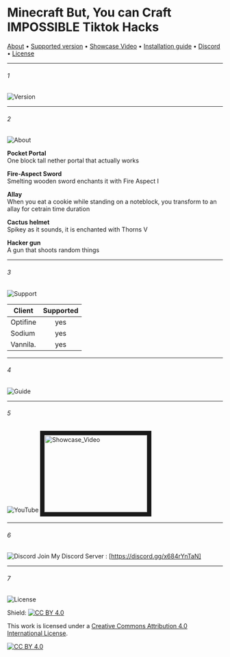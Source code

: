 # Minecraft But, You can Craft IMPOSSIBLE Tiktok Hacks

[About](#2) •
[Supported version](#3) •
[Showcase Video](#4) •
[Installation guide](#5) •
[Discord](#6) •
[License](#7) 

---

###### 1
![Version](https://i.postimg.cc/qqyynJVB/1182-header.png)

---

###### 2 
![About](https://i.postimg.cc/qvLcjvtz/about-header.png)

**Pocket Portal**<br />
One block tall nether portal that actually works

**Fire-Aspect Sword**<br />
Smelting wooden sword enchants it with Fire Aspect I

**Allay**<br />
When you eat a cookie while standing on a noteblock, you transform to an allay for cetrain time duration

**Cactus helmet**<br />
Spikey as it sounds, it is enchanted with Thorns V 


**Hacker gun**<br />
A gun that shoots random things 

---

###### 3
![Support](https://i.postimg.cc/g0xw8z39/support-header.png)

| **Client**        | **Supported**|
| -------------     |:-------------:|
| Optifine          | yes           |
| Sodium            | yes           |
| Vannila.          | yes           |

---

###### 4
![Guide](https://i.postimg.cc/0Qj4wdRf/guide-header.png)



---

###### 5
![YouTube](https://i.postimg.cc/CL8nzQhJ/You-Tube-header.png)
<a href="http://www.youtube.com/watch?feature=player_embedded&v=ZsuCBSU_3aQ
" target="_blank"><img src="http://img.youtube.com/vi/ZsuCBSU_3aQ/0.jpg" 
alt="Showcase_Video" width="240" height="180" border="10" /></a>


---

###### 6
![Discord](https://i.postimg.cc/NG3x0Vqf/discord-header.png)
Join My Discord Server : [https://discord.gg/x684rYnTaN]

---

###### 7
![License](https://i.postimg.cc/sfvnx7MK/license-header.png)

Shield: [![CC BY 4.0][cc-by-shield]][cc-by]

This work is licensed under a
[Creative Commons Attribution 4.0 International License][cc-by].

[![CC BY 4.0][cc-by-image]][cc-by]

[cc-by]: http://creativecommons.org/licenses/by/4.0/
[cc-by-image]: https://i.creativecommons.org/l/by/4.0/88x31.png
[cc-by-shield]: https://img.shields.io/badge/License-CC%20BY%204.0-lightgrey.svg
